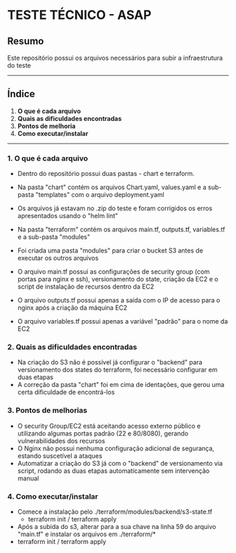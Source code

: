 # TESTE TÉCNICO - ASAP

## Resumo
Este repositório possui os arquivos necessários para subir a infraestrutura do teste

---
## Índice
1. **O que é cada arquivo**
2. **Quais as dificuldades encontradas**
3. **Pontos de melhoria**
4. **Como executar/instalar**
---

### 1. O que é cada arquivo

- Dentro do repositório possui duas pastas - chart e terraform.
- Na pasta "chart" contém os arquivos Chart.yaml, values.yaml e a sub-pasta "templates" com o arquivo deployment.yaml
- Os arquivos já estavam no .zip do teste e foram corrigidos os erros apresentados usando o "helm lint"

- Na pasta "terraform" contém os arquivos main.tf, outputs.tf, variables.tf e a sub-pasta "modules"
- Foi criada uma pasta "modules" para criar o bucket S3 antes de executar os outros arquivos
- O arquivo main.tf possui as configurações de security group (com portas para nginx e ssh), versionamento do state, criação da EC2 e o script de instalação de recursos dentro da EC2
- O arquivo outputs.tf possui apenas a saída com o IP de acesso para o nginx após a criação da máquina EC2
- O arquivo variables.tf possui apenas a variável "padrão" para o nome da EC2

### 2. Quais as dificuldades encontradas
- Na criação do S3 não é possível já configurar o "backend" para versionamento dos states do terraform, foi necessário configurar em duas etapas
- A correção da pasta "chart" foi em cima de identações, que gerou uma certa dificuldade de encontrá-los

### 3. Pontos de melhorias
- O security Group/EC2 está aceitando acesso externo público e utilizando algumas portas padrão (22 e 80/8080), gerando vulnerabilidades dos recursos
- O Nginx não possui nenhuma configuração adicional de segurança, estando suscetível a ataques
- Automatizar a criação do S3 já com o "backend" de versionamento via script, rodando as duas etapas automaticamente sem intervenção manual

### 4. Como executar/instalar
- Comece a instalação pelo ./terraform/modules/backend/s3-state.tf 
  - terraform init / terraform apply
- Após a subida do s3, alterar para a sua chave na linha 59 do arquivo "main.tf" e instalar os arquivos em ./terraform/*
 - terraform init / terraform apply
